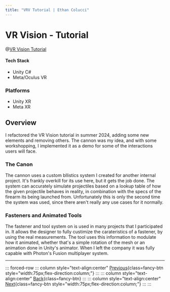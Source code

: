 ```yaml
---
title: "VRV Tutorial | Ethan Colucci"
---
```


# VR Vision - Tutorial

@[VR Vision Tutorial](https://www.youtube.com/watch?v=WkB_i6dFh8c)

#### Tech Stack
- Unity C#
- Meta/Oculus VR

### Platforms
- Unity XR
- Meta XR

## Overview

I refactored the VR Vision tutorial in summer 2024, adding some new elements and removing others. The cannon was my idea, and with some workshopping, I implemented it as a demo for some of the interactions users will face.

### The Canon
The cannon uses a custom bllistics system I created for another internal project. It's frankly overkill for its use here, but it gets the job done. The system can accurately simulate projectiles based on a lookup table of how the given projectile behaves in reality, in combination with the specs of the firearm its being launched from. Unfortunately this is only the second time the system was used, since there aren't really any use cases for it normally.

### Fasteners and Animated Tools
The fastener and tool system on is used in many projects that I participated in. It allows the designer to fully custimize the carateristics of a fastener, by using the real measurements. The tool uses this information to modulate how it animated, whether that's a simple rotation of the mesh or an animation done in Unity's animator. When I left the company it was fully capable with Photon's Fusion multiplayer system.

---

::: forced-row
::: column style="text-align:center"
[Previous](/projects/personal/craft-wars.html){class=fancy-btn style="width:75px;flex-direction:column;"}
:::
::: column style="text-align:center"
[Back](/./#VR-Vision){class=fancy-btn}
:::
::: column style="text-align:center"
[Next](/projects/vr-vision/vr-vision-railcar.html){class=fancy-btn style="width:75px;flex-direction:column;"}
:::
:::